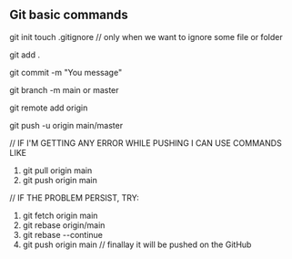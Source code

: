 ## Git basic commands

git init
touch .gitignore // only when we want to ignore some file or folder

git add .

git commit -m "You message"

git branch -m main or master

git remote add origin <link-here>

git push -u origin main/master


// IF I'M GETTING ANY ERROR WHILE PUSHING I CAN USE COMMANDS LIKE

1. git pull origin main
2. git push origin main

// IF THE PROBLEM PERSIST, TRY:

1. git fetch origin main
2. git rebase origin/main
3. git rebase --continue
4. git push origin main // finallay it will be pushed on the GitHub
